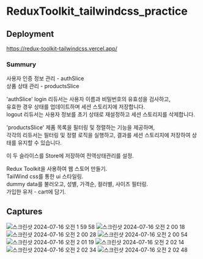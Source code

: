 # ReduxToolkit_tailwindcss_practice

## Deployment 
https://redux-toolkit-tailwindcss.vercel.app/

### Summury

사용자 인증 정보 관리 - authSlice</br>
상품 상태 관리 - productsSlice

'authSlice'
login 리듀서는 사용자 이름과 비밀번호의 유효성을 검사하고,</br>
유효한 경우 상태를 업데이트하며 세션 스토리지에 저장합니다.</br>
logout 리듀서는 사용자 정보를 초기 상태로 재설정하고 세션 스토리지를 삭제합니다.

'productsSlice'
제품 목록을 필터링 및 정렬하는 기능을 제공하며,</br>
각각의 리듀서는 필터링 및 정렬 로직을 실행하고, 결과를 세션 스토리지에 저장하여 상태를 유지할 수 있습니다.

이 두 슬라이스를 Store에 저장하여 전역상태관리를 설정.

Redux Toolkit을 사용하여 웹 스토어 만들기.</br>
TailWind css를 통한 ui 스타일링.</br>
dummy data를 불러오고, 성별, 가격순, 컬러별, 사이즈 필터링.</br>
가입한 유저 - cart에 담기.

## Captures 

![스크린샷 2024-07-16 오전 1 59 58](https://github.com/user-attachments/assets/e62915a2-64cf-4d4c-ab87-304be919cbe6)
![스크린샷 2024-07-16 오전 2 00 18](https://github.com/user-attachments/assets/521db885-690f-49e8-a887-77edbf9f9c72)
![스크린샷 2024-07-16 오전 2 00 28](https://github.com/user-attachments/assets/dacaa8d1-7c90-4fa8-b945-b1215c3b4d42)
![스크린샷 2024-07-16 오전 2 00 54](https://github.com/user-attachments/assets/efa25c13-aba5-45de-a03c-26fa53bd07e1)
![스크린샷 2024-07-16 오전 2 01 19](https://github.com/user-attachments/assets/8edff967-0728-45fa-9a50-936bd3c4ae27)
![스크린샷 2024-07-16 오전 2 02 14](https://github.com/user-attachments/assets/367a7a32-a350-4544-9b1a-8d8b8a9f99d3)
![스크린샷 2024-07-16 오전 2 02 34](https://github.com/user-attachments/assets/8c5ddd7f-8122-482f-a32b-60e84ffe5215)
![스크린샷 2024-07-16 오전 2 02 48](https://github.com/user-attachments/assets/771aba20-edb4-4a14-ab14-3caa010cd0fa)
